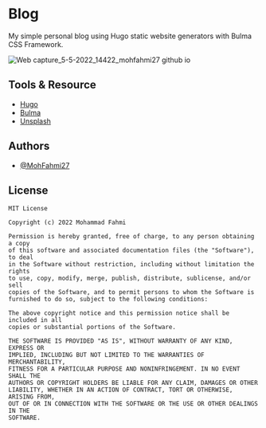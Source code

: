 # Blog
My simple personal blog using Hugo static website generators with Bulma CSS Framework.

![Web capture_5-5-2022_14422_mohfahmi27 github io](https://user-images.githubusercontent.com/50865350/166870382-c0b18c09-3468-4158-8af0-5a42f9c4d467.jpeg)

## Tools & Resource
- [Hugo](https://gohugo.io/)
- [Bulma](https://bulma.io/)
- [Unsplash](https://unsplash.com/)

## Authors
- [@MohFahmi27](https://www.github.com/MohFahmi27)

## License
```
MIT License

Copyright (c) 2022 Mohammad Fahmi

Permission is hereby granted, free of charge, to any person obtaining a copy
of this software and associated documentation files (the "Software"), to deal
in the Software without restriction, including without limitation the rights
to use, copy, modify, merge, publish, distribute, sublicense, and/or sell
copies of the Software, and to permit persons to whom the Software is
furnished to do so, subject to the following conditions:

The above copyright notice and this permission notice shall be included in all
copies or substantial portions of the Software.

THE SOFTWARE IS PROVIDED "AS IS", WITHOUT WARRANTY OF ANY KIND, EXPRESS OR
IMPLIED, INCLUDING BUT NOT LIMITED TO THE WARRANTIES OF MERCHANTABILITY,
FITNESS FOR A PARTICULAR PURPOSE AND NONINFRINGEMENT. IN NO EVENT SHALL THE
AUTHORS OR COPYRIGHT HOLDERS BE LIABLE FOR ANY CLAIM, DAMAGES OR OTHER
LIABILITY, WHETHER IN AN ACTION OF CONTRACT, TORT OR OTHERWISE, ARISING FROM,
OUT OF OR IN CONNECTION WITH THE SOFTWARE OR THE USE OR OTHER DEALINGS IN THE
SOFTWARE.
```
